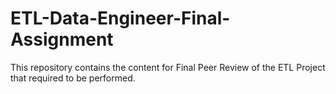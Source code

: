 # ETL-Data-Engineer-Final-Assignment
This repository contains the content for Final Peer Review of the ETL Project that required to be performed.
